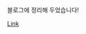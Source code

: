 블로그에 정리해 두었습니다!

[Link](https://tommy-kim.notion.site/Chapter03-1-f7d2aa6a92e543949d5d7add27ea8224?pvs=74)

